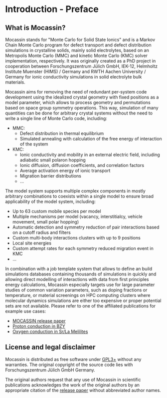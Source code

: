# Introduction - Preface

## What is Mocassin?

Mocassin stands for "Monte Carlo for Solid State Ionics" and is a Markov Chain Monte Carlo program for defect transport and defect distribution simulations in crystalline solids, mainly solid electrolytes, based on an Metropolis Monte Carlo (MMC) and kinetic Monte Carlo (KMC) solver implementation, respectively. It was originally created as a PhD project in cooperation between Forschungszentrum Jülich GmbH, IEK-12, Helmholtz Institute Muenster (HIMS) / Germany and RWTH Aachen University / Germany for ionic conductivity simulations in solid electrolyte bulk materials.

Mocassin aims for removing the need of redundant per-system code development using the idealized crystal geometry with fixed positions as a model parameter, which allows to process geometry and permutations based on space group symmetry operations. This way, simulation of many quantities can be done for arbitrary crystal systems without the need to write a single line of Monte Carlo code, including:

- MMC:
  - Defect distribution in thermal equilibrium
  - Simulated annealing with calculation of the free energy of interaction of the system
- KMC:
  - Ionic conductivity and mobility in an external electric field, including adiabatic small polaron hopping
  - Ionic diffusion, diffusion coefficients, and correlation factors
  - Average activation energy of ionic transport
  - Migration barrier distributions
  - ...

The model system supports multiple complex components in mostly arbitrary combinations to coexists within a single model to ensure broad applicability of the model system, including:

- Up to 63 custom mobile species per model
- Multiple mechanisms per model (vacancy, interstitialcy, vehicle movement, small polar hopping)
- Automatic detection and symmetry reduction of pair interactions based on a cutoff radius and filters
- Custom multi-body interactions clusters with up to 9 positions
- Local site energies
- Custom attempt rates for each symmetry reduced migration event in KMC
- ...

In combination with a job template system that allows to define an build simulations databases containing thousands of simulations in quickly and allowing direct modelling of interactions with data from first principles energy calculations, Mocassin especially targets use for large parameter studies of common variation parameters, such as doping fractions or temperature, or material screenings on HPC computing clusters where molecular dynamics simulations are either too expensive or proper potential sets are not available. Please refer to one of the affiliated publications for example use cases:

- [MOCASSIN release paper](http://dx.doi.org/10.1002/jcc.26418)
- [Proton conduction in BZY](https://doi.org/10.1038/s41563-019-0561-7)
- [Oxygen conduction in Sr/La Melilites](https://doi.org/10.1021/acs.chemmater.9b04599)

## License and legal disclaimer

Mocassin is distributed as free software under [GPL3+](https://www.gnu.org/licenses/gpl-3.0.de.html) without any warranties. The original copyright of the source code lies with Forschungszentrum Jülich GmbH Germany.

The original authors request that any use of Mocassin in scientific publications acknowledges the work of the original authors by an appropriate citation of the [release paper](http://dx.doi.org/10.1002/jcc.26418) without abbreviated author names.
